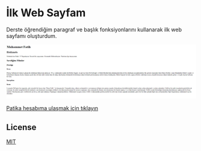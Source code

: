 # İlk Web Sayfam

Derste öğrendiğim paragraf ve başlık fonksiyonlarını kullanarak ilk web sayfamı oluşturdum. 

![image](https://github.com/mefekaa/html-odev1/blob/main/img/ilkodev.png)


[Patika hesabıma ulaşmak için tıklayın](https://app.patika.dev/mfatihh)


## License
[MIT](https://choosealicense.com/licenses/mit/)
